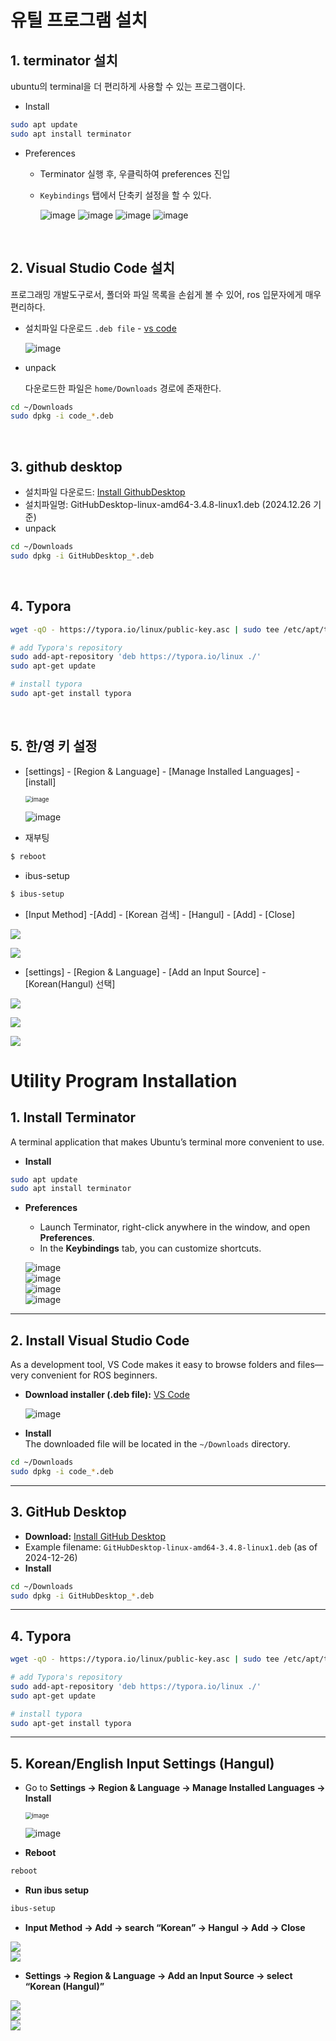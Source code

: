 # 유틸 프로그램 설치

## 	1. terminator 설치

ubuntu의 terminal을 더 편리하게 사용할 수 있는 프로그램이다. 

- Install

```bash
sudo apt update
sudo apt install terminator
```



- Preferences

  - Terminator 실행 후, 우클릭하여 preferences 진입

  - `Keybindings` 탭에서 단축키 설정을 할 수 있다.

    ![image](https://user-images.githubusercontent.com/91526930/234408076-368a309d-d892-4eaa-8d08-6c46c1c9ec07.png)
    ![image](https://user-images.githubusercontent.com/91526930/234409352-b6e1a5b2-175f-4ed0-b5b9-85615b121c9a.png)
    ![image](https://user-images.githubusercontent.com/91526930/234408233-4b967aae-798f-46f6-94d3-bbb5a2a280f5.png)
    ![image](https://user-images.githubusercontent.com/91526930/234409439-7d409b57-2931-4eb7-98c7-4c080197f583.png)


&nbsp;
## 	2. Visual Studio Code 설치

프로그래밍 개발도구로서, 폴더와 파일 목록을 손쉽게 볼 수 있어, ros 입문자에게 매우 편리하다.

- 설치파일 다운로드 `.deb file` -  [vs code](https://code.visualstudio.com/download)

  ![image](https://github.com/user-attachments/assets/f2718160-304f-44f9-81a7-6c2d5b818829)

- unpack

  다운로드한 파일은 `home/Downloads` 경로에 존재한다.

```bash
cd ~/Downloads
sudo dpkg -i code_*.deb
```


&nbsp;
## 	3. github desktop

- 설치파일 다운로드: [Install GithubDesktop](https://github.com/shiftkey/desktop/releases/)
- 설치파일명: GitHubDesktop-linux-amd64-3.4.8-linux1.deb  (2024.12.26 기준)
- unpack

```bash
cd ~/Downloads
sudo dpkg -i GitHubDesktop_*.deb
```


&nbsp;
## 	4. Typora

```bash
wget -qO - https://typora.io/linux/public-key.asc | sudo tee /etc/apt/trusted.gpg.d/typora.asc

# add Typora's repository
sudo add-apt-repository 'deb https://typora.io/linux ./'
sudo apt-get update

# install typora
sudo apt-get install typora
```


&nbsp;
## 	5. 한/영 키 설정

- [settings] - [Region & Language] - [Manage Installed Languages] - [install]

  <img src="https://user-images.githubusercontent.com/91526930/234136304-3fa90717-9034-4cff-8337-733da8ebf548.png" alt="image" style="zoom:67%;" />

  ![image](https://user-images.githubusercontent.com/91526930/234136309-d0f575df-d9b0-4e17-8ed6-a4804dac79a2.png)

- 재부팅

```bash
$ reboot
```



- ibus-setup

```bash
$ ibus-setup
```



- [Input Method] -[Add] - [Korean 검색] - [Hangul] - [Add] - [Close]

![](https://user-images.githubusercontent.com/91526930/234136642-6b78a726-7843-493d-958a-b7caf5b5b151.png)

![](https://user-images.githubusercontent.com/91526930/234136663-7fac9277-4909-414a-8281-4367976b06e5.png)

- [settings] - [Region & Language] - [Add an Input Source] - [Korean(Hangul) 선택]

![](https://user-images.githubusercontent.com/91526930/234136729-9456e9ce-d9e6-47fc-9b97-b9da291d2f43.png)

![](https://user-images.githubusercontent.com/91526930/234136739-a2e620f6-cd35-4baf-b9b2-d534fd30d41a.png)

![](https://github.com/user-attachments/assets/2d99737e-58dc-4cd4-be41-28dc409a7920)


# Utility Program Installation

## 1. Install Terminator

A terminal application that makes Ubuntu’s terminal more convenient to use.  

- **Install**

```bash
sudo apt update
sudo apt install terminator
```

- **Preferences**
  - Launch Terminator, right-click anywhere in the window, and open **Preferences**.  
  - In the **Keybindings** tab, you can customize shortcuts.  

  ![image](https://user-images.githubusercontent.com/91526930/234408076-368a309d-d892-4eaa-8d08-6c46c1c9ec07.png)  
  ![image](https://user-images.githubusercontent.com/91526930/234409352-b6e1a5b2-175f-4ed0-b5b9-85615b121c9a.png)  
  ![image](https://user-images.githubusercontent.com/91526930/234408233-4b967aae-798f-46f6-94d3-bbb5a2a280f5.png)  
  ![image](https://user-images.githubusercontent.com/91526930/234409439-7d409b57-2931-4eb7-98c7-4c080197f583.png)  

---

## 2. Install Visual Studio Code

As a development tool, VS Code makes it easy to browse folders and files—very convenient for ROS beginners.  

- **Download installer (.deb file):** [VS Code](https://code.visualstudio.com/download)  

  ![image](https://github.com/user-attachments/assets/f2718160-304f-44f9-81a7-6c2d5b818829)

- **Install**  
  The downloaded file will be located in the `~/Downloads` directory.  

```bash
cd ~/Downloads
sudo dpkg -i code_*.deb
```

---

## 3. GitHub Desktop

- **Download:** [Install GitHub Desktop](https://github.com/shiftkey/desktop/releases/)  
- Example filename: `GitHubDesktop-linux-amd64-3.4.8-linux1.deb` (as of 2024-12-26)  
- **Install**  

```bash
cd ~/Downloads
sudo dpkg -i GitHubDesktop_*.deb
```

---

## 4. Typora

```bash
wget -qO - https://typora.io/linux/public-key.asc | sudo tee /etc/apt/trusted.gpg.d/typora.asc

# add Typora's repository
sudo add-apt-repository 'deb https://typora.io/linux ./'
sudo apt-get update

# install typora
sudo apt-get install typora
```

---

## 5. Korean/English Input Settings (Hangul)

- Go to **Settings → Region & Language → Manage Installed Languages → Install**  

  <img src="https://user-images.githubusercontent.com/91526930/234136304-3fa90717-9034-4cff-8337-733da8ebf548.png" alt="image" style="zoom:67%;" />  

  ![image](https://user-images.githubusercontent.com/91526930/234136309-d0f575df-d9e0-4e17-8ed6-a4804dac79a2.png)  

- **Reboot**

```bash
reboot
```

- **Run ibus setup**

```bash
ibus-setup
```

- **Input Method → Add → search “Korean” → Hangul → Add → Close**

![](https://user-images.githubusercontent.com/91526930/234136642-6b78a726-7843-493d-958a-b7caf5b5b151.png)  
![](https://user-images.githubusercontent.com/91526930/234136663-7fac9277-4909-414a-8281-4367976b06e5.png)  

- **Settings → Region & Language → Add an Input Source → select “Korean (Hangul)”**

![](https://user-images.githubusercontent.com/91526930/234136729-9456e9ce-d9e6-47fc-9b97-b9da291d2f43.png)  
![](https://user-images.githubusercontent.com/91526930/234136739-a2e620f6-cd35-4baf-b9b2-d534fd30d41a.png)  
![](https://github.com/user-attachments/assets/2d99737e-58dc-4cd4-be41-28dc409a7920)  




